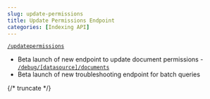 ```yaml
---
slug: update-permissions
title: Update Permissions Endpoint
categories: [Indexing API]
---
```


  [`/updatepermissions`](api/indexing-api/update-document-permissions)
  - Beta launch of new endpoint to update document permissions -
  [`/debug/[datasource]/documents`](api-info/indexing/debugging/datasource-document)
  - Beta launch of new troubleshooting endpoint for batch queries

  {/* truncate */}